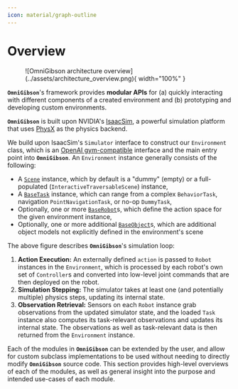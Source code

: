 ```yaml
---
icon: material/graph-outline
---
```


# **Overview**

<figure markdown="span">
  ![OmniGibson architecture overview](../assets/architecture_overview.png){ width="100%" }
</figure>

**`OmniGibson`**'s framework provides **modular APIs** for (a) quickly interacting with different components of a created environment and (b) prototyping and developing custom environments.

**`OmniGibson`** is built upon NVIDIA's [IsaacSim](https://docs.omniverse.nvidia.com/isaacsim/latest/index.html), a powerful simulation platform that uses [PhysX](https://nvidia-omniverse.github.io/PhysX/physx/5.3.1/index.html) as the physics backend.

We build upon IsaacSim's `Simulator` interface to construct our `Environment` class, which is an [OpenAI gym-compatible](https://gymnasium.farama.org/content/gym_compatibility/) interface and the main entry point into **`OmniGibson`**. An `Environment` instance generally consists of the following:

- A [`Scene`](./scenes.md) instance, which by default is a "dummy" (empty) or a full-populated (`InteractiveTraversableScene`) instance,
- A [`BaseTask`](./tasks.md) instance, which can range from a complex `BehaviorTask`, navigation `PointNavigationTask`, or no-op `DummyTask`,
- Optionally, one or more [`BaseRobot`](./robots.md)s, which define the action space for the given environment instance,
- Optionally, one or more additional [`BaseObject`](./objects.md)s, which are additional object models not explicitly defined in the environment's scene

The above figure describes **`OmniGibson`**'s simulation loop:

1. **Action Execution:** An externally defined `action` is passed to `Robot` instances in the `Environment`, which is processed by each robot's own set of `Controller`s and converted into low-level joint commands that are then deployed on the robot.
2. **Simulation Stepping:** The simulator takes at least one (and potentially multiple) physics steps, updating its internal state.
3. **Observation Retrieval:** Sensors on each `Robot` instance grab observations from the updated simulator state, and the loaded `Task` instance also computes its task-relevant observations and updates its internal state. The observations as well as task-relevant data is then returned from the `Environment` instance.

Each of the modules in **`OmniGibson`** can be extended by the user, and allow for custom subclass implementations to be used without needing to directly modify **`OmniGibson`** source code. This section provides high-level overviews of each of the modules, as well as general insight into the purpose and intended use-cases of each module.
